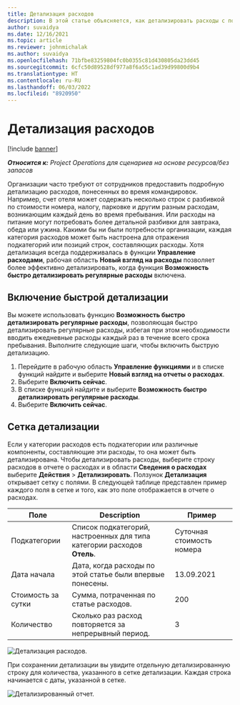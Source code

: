 ```yaml
---
title: Детализация расходов
description: В этой статье объясняется, как детализировать расходы с помощью обновленной рабочей области расходов.
author: suvaidya
ms.date: 12/16/2021
ms.topic: article
ms.reviewer: johnmichalak
ms.author: suvaidya
ms.openlocfilehash: 71bfbe83259804fc0b0355c81d430805da23dd45
ms.sourcegitcommit: 6cfc50d89528df977a8f6a55c1ad39d99800d9b4
ms.translationtype: HT
ms.contentlocale: ru-RU
ms.lasthandoff: 06/03/2022
ms.locfileid: "8920950"
---
```

# <a name="expense-itemization"></a>Детализация расходов

[!include [banner](../includes/banner.md)]

_**Относится к:** Project Operations для сценариев на основе ресурсов/без запасов_

Организации часто требуют от сотрудников предоставить подробную детализацию расходов, понесенных во время командировок. Например, счет отеля может содержать несколько строк с разбивкой по стоимости номера, налогу, парковке и другим разным расходам, возникающим каждый день во время пребывания. Или расходы на питание могут потребовать более детальной разбивки для завтрака, обеда или ужина. Какими бы ни были потребности организации, каждая категория расходов может быть настроена для отражения подкатегорий или позиций строк, составляющих расходы. Хотя детализация всегда поддерживалась в функции **Управление расходами**, рабочая область **Новый взгляд на расходы** позволяет более эффективно детализировать, когда функция **Возможность быстро детализировать регулярные расходы** включена.  

## <a name="enable-quick-itemization"></a>Включение быстрой детализации 

Вы можете использовать функцию **Возможность быстро детализировать регулярные расходы**, позволяющая быстро детализировать регулярные расходы, избегая при этом необходимости вводить ежедневные расходы каждый раз в течение всего срока пребывания. Выполните следующие шаги, чтобы включить быструю детализацию.

1. Перейдите в рабочую область **Управление функциями** и в списке функций найдите и выберите **Новый взгляд на отчеты о расходах**. 
2. Выберите **Включить сейчас**. 
3. В списке функций найдите и выберите **Возможность быстро детализировать регулярные расходы**.
4. Выберите **Включить сейчас**. 

## <a name="itemization-grid"></a>Сетка детализации 

Если у категории расходов есть подкатегории или различные компоненты, составляющие эти расходы, то она может быть детализирована. Чтобы детализировать расходы, выберите строку расходов в отчете о расходах и в области **Сведения о расходах** выберите **Действия** > **Детализировать**. Ползунок **Детализация** открывает сетку с полями. В следующей таблице представлен пример каждого поля в сетке и того, как это поле отображается в отчете о расходах. 

|     Поле          |     Description                                                                                  |     Пример              |
|--------------------|--------------------------------------------------------------------------------------------------|--------------------------|
|     Подкатегории    |     Список подкатегорий, настроенных для типа категории расходов **Отель**.             |     Суточная стоимость номера      |
|     Дата начала     |     Дата, когда расходы по этой статье были впервые понесены.                                           |     13.09.2021           |
|     Стоимость за сутки     |     Сумма, потраченная по статье расходов.                                                    |     200                  |
|     Количество       |     Сколько раз расход повторяется за непрерывный период.                       |     3                    |

![Детализация расходов.](media/Itemization%20screen%201.png)

При сохранении детализации вы увидите отдельную детализированную строку для количества, указанного в сетке детализации. Каждая строка начинается с даты, указанной в сетке.

![Детализированный отчет.](media/Itemization%20screen%202.png)

